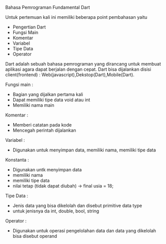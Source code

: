 Bahasa Pemrograman Fundamental Dart

Untuk pertemuan kali ini memiliki beberapa point pembahasan yaitu
- Pengertian Dart
- Fungsi Main
- Komentar
- Variabel
- Tipe Data
- Operator

Dart adalah sebuah bahasa pemrograman yang dirancang untuk membuat aplikasi agara dapat berjalan dengan cepat. Dart bisa dijalankan disisi client(frontend) : Web(javascript),Dekstop(Dart),Mobile(Dart).

Fungsi main : 
- Bagian yang dijalkan pertama kali
- Dapat memiliki tipe data void atau int
- Memiliki nama main

Komentar :
- Memberi catatan pada kode
- Mencegah perintah dijalankan

Variabel :
- Digunakan untuk menyimpan data, memiliki nama, memiliki tipe data

Konstanta :
- Digunakan untk menyimpan data
- memiliki nama
- memiliki tipe data
- nilai tetap (tidak dapat diubah) -> final usia = 18;

Tipe Data :
- Jenis data yang bisa dikelolah dan disebut primitive data type
- untuk jenisnya da int, double, bool, string

Operator :
- Digunakan untuk operasi pengelolahan data dan data yang dikelolah bisa disebut operand